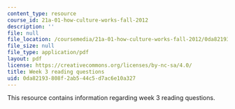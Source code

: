 ```yaml
---
content_type: resource
course_id: 21a-01-how-culture-works-fall-2012
description: ''
file: null
file_location: /coursemedia/21a-01-how-culture-works-fall-2012/0da82193808f2ab544c5d7ac6e10a327_MIT21A_01F12_Wk_3_read_que.pdf
file_size: null
file_type: application/pdf
layout: pdf
license: https://creativecommons.org/licenses/by-nc-sa/4.0/
title: Week 3 reading questions
uid: 0da82193-808f-2ab5-44c5-d7ac6e10a327
---
```

This resource contains information regarding week 3 reading questions.